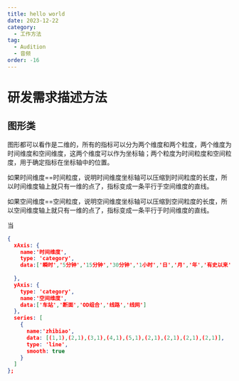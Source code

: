 ```yaml
---
title: hello world
date: 2023-12-22
category:
  - 工作方法
tag:
  - Audition
  - 音频
order: -16
---
```




# 研发需求描述方法

## 图形类

图形都可以看作是二维的，所有的指标可以分为两个维度和两个粒度，两个维度为时间维度和空间维度，这两个维度可以作为坐标轴；两个粒度为时间粒度和空间粒度，用于确定指标在坐标轴中的位置。

如果时间维度==时间粒度，说明时间维度坐标轴可以压缩到时间粒度的长度，所以时间维度轴上就只有一维的点了，指标变成一条平行于空间维度的直线。

如果空间维度==空间粒度，说明空间维度坐标轴可以压缩到空间粒度的长度，所以空间维度轴上就只有一维的点了，指标变成一条平行于时间维度的直线。

当

```json
{
  xAxis: {
    name:'时间维度',
    type: 'category',
    data:['瞬时','5分钟','15分钟','30分钟','1小时','日','月','年','有史以来']
    
  },
  yAxis: {
    type: 'category',
    name:'空间维度',
    data:['车站','断面','OD组合','线路','线网']
  },
  series: [
    {
      name:'zhibiao',
      data: [(1,1),(2,1),(3,1),(4,1),(5,1),(2,1),(2,1),(2,1),(2,1)],
      type: 'line',
      smooth: true
    }
  ]
};
```

